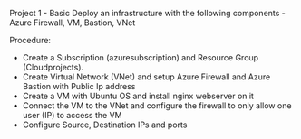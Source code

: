 Project 1 - Basic
Deploy an infrastructure with the following components - Azure Firewall, VM, Bastion, VNet

Procedure:
- Create a Subscription (azuresubscription) and Resource Group (Cloudprojects).
- Create Virtual Network (VNet) and setup Azure Firewall and Azure Bastion with Public Ip address
- Create a VM with Ubuntu OS and install nginx webserver on it
- Connect the VM to the VNet and configure the firewall to only allow one user (IP) to access the VM
- Configure Source, Destination IPs and ports